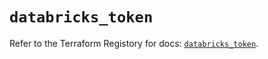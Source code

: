 # `databricks_token`

Refer to the Terraform Registory for docs: [`databricks_token`](https://registry.terraform.io/providers/databricks/databricks/1.25.1/docs/resources/token).
